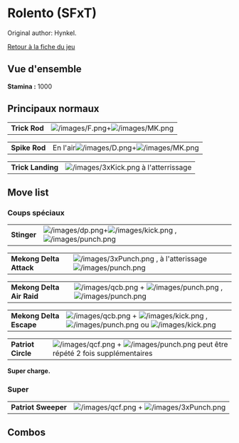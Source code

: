# Rolento (SFxT)

Original author: Hynkel.

[Retour à la fiche du jeu](Street_Fighter_x_Tekken "wikilink")

## Vue d'ensemble

**Stamina :** 1000

## Principaux normaux

|               |                                                                         |
|---------------|-------------------------------------------------------------------------|
| **Trick Rod** | ![](/images/F.png "/images/F.png")+![](/images/MK.png "/images/MK.png") |

|               |                                                                                 |
|---------------|---------------------------------------------------------------------------------|
| **Spike Rod** | En l'air![](/images/D.png "/images/D.png")+![](/images/MK.png "/images/MK.png") |

|                   |                                                               |
|-------------------|---------------------------------------------------------------|
| **Trick Landing** | ![](/images/3xKick.png "/images/3xKick.png") à l'atterrissage |

## Move list

### Coups spéciaux

|             |                                                                                                                            |
|-------------|----------------------------------------------------------------------------------------------------------------------------|
| **Stinger** | ![](/images/dp.png "/images/dp.png")+![](/images/kick.png "/images/kick.png") , ![](/images/punch.png "/images/punch.png") |

|                         |                                                                                                             |
|-------------------------|-------------------------------------------------------------------------------------------------------------|
| **Mekong Delta Attack** | ![](/images/3xPunch.png "/images/3xPunch.png") , à l'atterissage ![](/images/punch.png "/images/punch.png") |

|                           |                                                                                                                                  |
|---------------------------|----------------------------------------------------------------------------------------------------------------------------------|
| **Mekong Delta Air Raid** | ![](/images/qcb.png "/images/qcb.png") + ![](/images/punch.png "/images/punch.png") , ![](/images/punch.png "/images/punch.png") |

|                         |                                                                                                                                                                            |
|-------------------------|----------------------------------------------------------------------------------------------------------------------------------------------------------------------------|
| **Mekong Delta Escape** | ![](/images/qcb.png "/images/qcb.png") + ![](/images/kick.png "/images/kick.png") , ![](/images/punch.png "/images/punch.png") ou ![](/images/kick.png "/images/kick.png") |

|                    |                                                                                                                             |
|--------------------|-----------------------------------------------------------------------------------------------------------------------------|
| **Patriot Circle** | ![](/images/qcf.png "/images/qcf.png") + ![](/images/punch.png "/images/punch.png") peut être répété 2 fois supplémentaires |

**Super charge.**

### Super

|                     |                                                                                         |
|---------------------|-----------------------------------------------------------------------------------------|
| **Patriot Sweeper** | ![](/images/qcf.png "/images/qcf.png") + ![](/images/3xPunch.png "/images/3xPunch.png") |

## Combos
